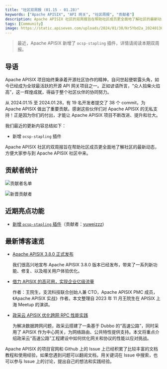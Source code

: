 ```yaml
---
title: "社区双周报 (01.15 - 01.28)"
keywords: ["Apache APISIX", "API 网关", "社区周报", "贡献者"]
description: Apache APISIX 社区的双周报旨在帮助社区成员更全面地了解社区的最新动态，方便大家参与到 Apache APISIX 社区中来。
tags: [Community]
image: https://static.apiseven.com/uploads/2024/01/30/Nr5Ybd2a_20240130_ZH_Cover.png
---
```

> 最近，Apache APISIX 新增了 `ocsp-stapling` 插件，详情请阅读本期双周报。
<!--truncate-->
## 导语

Apache APISIX 项目始终秉承着开源社区协作的精神，自问世起便崭露头角，如今已经成为全球最活跃的开源 API 网关项目之一。正如谚语所言，“众人拾柴火焰高”，这一辉煌成就，得益于整个社区伙伴的协同努力。

从 2024.01.15 至 2024.01.28，有 19 名开发者提交了 38 个 commit，为 Apache APISIX 做出了重要贡献。感谢这些伙伴们对 Apache APISIX 的无私支持！正是因为你们的付出，才能让 Apache APISIX 项目不断改进、提升和壮大。

我们最近的更新内容总结如下：

- 新增 `ocsp-stapling` 插件

Apache APISIX 社区的双周报旨在帮助社区成员更全面地了解社区的最新动态，方便大家参与到 Apache APISIX 社区中来。

## 贡献者统计

![贡献者名单](https://static.apiseven.com/uploads/2024/01/30/TNYMwOwg_20240130_ALL.png)

![新晋贡献者](https://static.apiseven.com/uploads/2024/01/30/tboLrqhc_20240130_New.png)

## 近期亮点功能

- [新增 `ocsp-stapling` 插件](https://github.com/apache/apisix/pull/10817)（贡献者：[yuweizzz](https://github.com/yuweizzz))

## 最新博客速览

- [Apache APISIX 3.8.0 正式发布](https://apisix.apache.org/zh/blog/2024/01/15/release-apache-apisix-3.8.0/)

  我们很高兴地宣布 Apache APISIX 3.8.0 版本已经发布，带来了一系列新功能、修复、以及相关用户体验优化。

- [借力 APISIX 的高可用，实现企业亿级流量](https://apisix.apache.org/zh/blog/2023/12/15/high-availability-of-apisix-and-api7/)

  作者：王院生，支流科技联合创始人兼 CTO，Apache APISIX PMC 成员，《Apache APISIX 实战》作者。本文整理自 2023 年 11 月王院生在 APISIX 上海 Meetup 的演讲。

- [政采云 APISIX 优化跨网 RPC 性能实践](https://apisix.apache.org/zh/blog/2023/12/08/zhengcaiyun-uses-apisix/)

  为解决数据跨网问题，政采云搭建了一条基于 Dubbo 的“高速公路”，同时采用了 APISIX 作为中心网关，为网络路由、公共特性提供支持。本文将重点介绍政采云“高速公路”工程建设中如何优化网关和协议的性能以应对挑战。

Apache APISIX 的项目官网和 Github 上的 Issue 上已经积累了比较丰富的文档教程和使用经验，如果您遇到问题可以翻阅文档，用关键词在 Issue 中搜索，也可以参与 Issue 上的讨论，提出自己的想法和实践经验。
